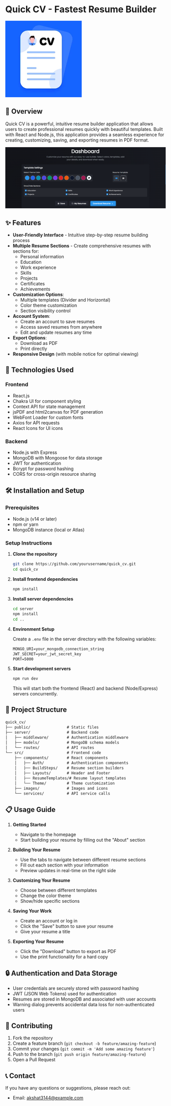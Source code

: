 # Quick CV - Fastest Resume Builder

![Quick CV Logo](public/logo.png)

## 📝 Overview

Quick CV is a powerful, intuitive resume builder application that allows users to create professional resumes quickly with beautiful templates. Built with React and Node.js, this application provides a seamless experience for creating, customizing, saving, and exporting resumes in PDF format.

![Quick CV Screenshot](public/image.png)

## ✨ Features

- **User-Friendly Interface** - Intuitive step-by-step resume building process
- **Multiple Resume Sections** - Create comprehensive resumes with sections for:
  - Personal information
  - Education
  - Work experience
  - Skills
  - Projects
  - Certificates
  - Achievements
- **Customization Options**:
  - Multiple templates (Divider and Horizontal)
  - Color theme customization
  - Section visibility control
- **Account System**:
  - Create an account to save resumes
  - Access saved resumes from anywhere
  - Edit and update resumes any time
- **Export Options**:
  - Download as PDF
  - Print directly
- **Responsive Design** (with mobile notice for optimal viewing)

## 🚀 Technologies Used

### Frontend

- React.js
- Chakra UI for component styling
- Context API for state management
- jsPDF and html2canvas for PDF generation
- WebFont Loader for custom fonts
- Axios for API requests
- React Icons for UI icons

### Backend

- Node.js with Express
- MongoDB with Mongoose for data storage
- JWT for authentication
- Bcrypt for password hashing
- CORS for cross-origin resource sharing

## 🛠️ Installation and Setup

### Prerequisites

- Node.js (v14 or later)
- npm or yarn
- MongoDB instance (local or Atlas)

### Setup Instructions

1. **Clone the repository**

   ```bash
   git clone https://github.com/yourusername/quick_cv.git
   cd quick_cv
   ```

2. **Install frontend dependencies**

   ```bash
   npm install
   ```

3. **Install server dependencies**

   ```bash
   cd server
   npm install
   cd ..
   ```

4. **Environment Setup**

   Create a `.env` file in the server directory with the following variables:

   ```
   MONGO_URI=your_mongodb_connection_string
   JWT_SECRET=your_jwt_secret_key
   PORT=5000
   ```

5. **Start development servers**
   ```bash
   npm run dev
   ```
   This will start both the frontend (React) and backend (Node/Express) servers concurrently.

## 🧰 Project Structure

```
quick_cv/
├── public/                # Static files
├── server/                # Backend code
│   ├── middleware/        # Authentication middleware
│   ├── models/            # MongoDB schema models
│   └── routes/            # API routes
└── src/                   # Frontend code
    ├── components/        # React components
    │   ├── Auth/          # Authentication components
    │   ├── BuildSteps/    # Resume section builders
    │   ├── Layouts/       # Header and Footer
    │   ├── ResumeTemplates/# Resume layout templates
    │   └── Theme/         # Theme customization
    ├── images/            # Images and icons
    └── services/          # API service calls
```

## 📋 Usage Guide

1. **Getting Started**

   - Navigate to the homepage
   - Start building your resume by filling out the "About" section

2. **Building Your Resume**

   - Use the tabs to navigate between different resume sections
   - Fill out each section with your information
   - Preview updates in real-time on the right side

3. **Customizing Your Resume**

   - Choose between different templates
   - Change the color theme
   - Show/hide specific sections

4. **Saving Your Work**

   - Create an account or log in
   - Click the "Save" button to save your resume
   - Give your resume a title

5. **Exporting Your Resume**
   - Click the "Download" button to export as PDF
   - Use the print functionality for a hard copy

## 🔒 Authentication and Data Storage

- User credentials are securely stored with password hashing
- JWT (JSON Web Tokens) used for authentication
- Resumes are stored in MongoDB and associated with user accounts
- Warning dialog prevents accidental data loss for non-authenticated users

## 🤝 Contributing

1. Fork the repository
2. Create a feature branch (`git checkout -b feature/amazing-feature`)
3. Commit your changes (`git commit -m 'Add some amazing feature'`)
4. Push to the branch (`git push origin feature/amazing-feature`)
5. Open a Pull Request

## 📞 Contact

If you have any questions or suggestions, please reach out:

- Email: akshat3144@example.com